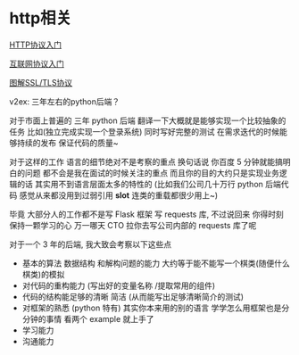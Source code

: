 # http相关

[HTTP协议入门](http://www.ruanyifeng.com/blog/2016/08/http.html)

[互联网协议入门](http://www.ruanyifeng.com/blog/2012/05/internet_protocol_suite_part_i.html)

[图解SSL/TLS协议](http://www.ruanyifeng.com/blog/2014/09/illustration-ssl.html)

v2ex: 三年左右的python后端？

对于市面上普遍的 三年 python 后端 翻译一下大概就是能够实现一个比较抽象的任务 比如(独立完成实现一个登录系统)
同时写好完整的测试 在需求迭代的时候能够持续的发布 保证代码的质量~

对于这样的工作 语言的细节绝对不是考察的重点 换句话说 你百度 5 分钟就能搞明白的问题 都不会是我在面试的时候关注的重点 而且你的目的大约只是实现业务逻辑的话 其实用不到语言层面太多的特性的 (比如我们公司几十万行 python 后端代码 感觉从来都没用到过弱引用 __slot__ 连类的重载都很少用上~)

毕竟 大部分人的工作都不是写 Flask 框架 写 requests 库, 不过说回来 你得时刻保持一颗学习的心 万一哪天 CTO 拉你去写公司内部的 requests 库了呢

对于一个 3 年的后端, 我大致会考察以下这些点

* 基本的算法 数据结构 和解构问题的能力 大约等于能不能写一个棋类(随便什么棋类)的模拟
* 对代码的重构能力 (写出好的变量名称 /提取常用的组件)
* 代码的结构能足够的清晰 简洁 (从而能写出足够清晰简介的测试)
* 对框架的熟悉 (python 特有) 其实你本来用的别的语言 学学怎么用框架也是分分钟的事情 看两个 example 就上手了
* 学习能力
* 沟通能力
